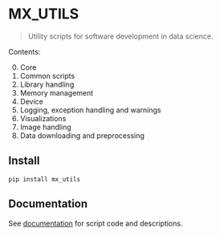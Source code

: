 # MX_UTILS
> Utility scripts for software development in data science.


Contents:

00. Core 
01. Common scripts
02. Library handling
03. Memory management
04. Device
05. Logging, exception handling and warnings
06. Visualizations
07. Image handling
08. Data downloading and preprocessing

## Install

`pip install mx_utils`

## Documentation

See [documentation](https://hallmx.github.io/mx_utils//) for script code and descriptions.



